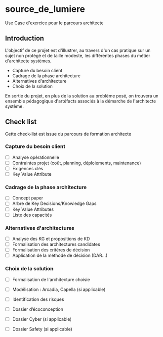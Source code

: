 # source_de_lumiere

Use Case d'exercice pour le parcours architecte

## Introduction  
L'objectif de ce projet est d'illustrer, au travers d'un cas pratique sur un sujet non protégé et de taille modeste, les différentes phases du métier d'architecte systèmes.  
- Capture du besoin client
- Cadrage de la phase architecture
- Alternatives d'architecture
- Choix de la solution

En sortie du projet, en plus de la solution au problème posé, on trouvera un ensemble pédagogique d'artéfacts associés à la démarche de l'architecte système.

## Check list  
Cette check-list est issue du parcours de formation architecte
### Capture du besoin client
- [ ] Analyse opérationnelle
- [ ] Contraintes projet (coût, planning, déploiements, maintenance)
- [ ] Exigences clés
- [ ] Key Value Attribute
### Cadrage de la phase architecture
- [ ] Concept paper
- [ ] Arbre de Key Decisions/Knowledge Gaps
- [ ] Key Value Attributes
- [ ] Liste des capacités
### Alternatives d'architectures
- [ ] Analyse des KG et propositions de KD
- [ ] Formalisation des architectures candidates
- [ ] Formalisation des critères de décision
- [ ] Application de la méthode de décision (DAR…)
### Choix de la solution
- [ ] Formalisation de l'architecture choisie
- [ ] Modélisation : Arcadia, Capella (si applicable)
- [ ] Identification des risques
- [ ] Dossier d’écoconception
- [ ] Dossier Cyber (si applicable)
- [ ] Dossier Safety (si applicable)  



